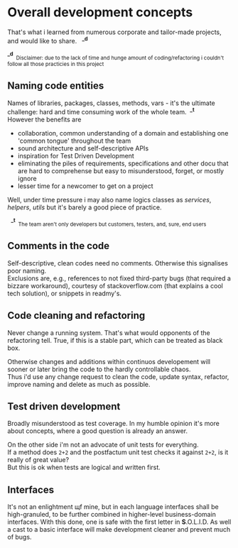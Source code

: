 # Overall development concepts
That's what i learned from numerous corporate and tailor-made projects, and would like to share.&nbsp;&nbsp;&nbsp;<sup>**_d**</sup>

<sup>**_d**</sup><sub>&nbsp;&nbsp;Disclaimer:&nbsp;due to the lack of time and hunge amount of coding/refactoring i couldn't follow all those practicies in this project</sub>

## Naming code entities
Names of libraries, packages, classes, methods, vars - it's the ultimate challenge: hard and time consuming work of the whole team.&nbsp;&nbsp;<sup>**_t**</sup>\
However the benefits are
+ collaboration, common understanding of a domain and establishing one 'common tongue' throughout the team 
+ sound architecture and self-descriptive APIs
+ inspiration for Test Driven Development
+ eliminating the piles of requirements, specifications and other docu that are hard to comprehense but easy to misunderstood, forget, or mostly ignore
+ lesser time for a newcomer to get on a project

Well, under time pressure i may also name logics classes as *services*, *helpers*, *utils* but it's barely a good piece of practice.

&nbsp;&nbsp;<sup>**_t**</sup><sub>&nbsp;&nbsp;The team aren't only developers but customers, testers, and, sure, end users</sub>

## Comments in the code
Self-descriptive, clean codes need no comments. Otherwise this signalises poor naming.\
Exclusions are, e.g., references to not fixed third-party bugs (that required a bizzare workaround), courtesy of stackoverflow.com (that explains a cool tech solution), or snippets in readmy's.

## Code cleaning and refactoring
Never change a running system. That's what would opponents of the refactoring tell.
True, if this is a stable part, which can be treated as black box.

Otherwise changes and additions within continuos developement will sooner or later bring the code to the hardly controllable chaos.\
Thus i'd use any change request to clean the code, update syntax, refactor, improve naming and delete as much as possible.

## Test driven development
Broadly misunderstood as test coverage. In my humble opinion it's more about concepts, where a good question is already an answer.

On the other side i'm not an advocate of unit tests for everything.\
If a method does `2+2` and the postfactum unit test checks it against `2+2`, is it really of great value?\
But this is ok when tests are logical and written first.

## Interfaces
It's not an enlightment щf mine, but in each language interfaces shall be high-granuled, to be further combined in higher-level business-domain interfaces.
With this done, one is safe with the first letter in **S**.O.L.I.D. As well a cast to a basic interface will make development cleaner and prevent much of bugs.